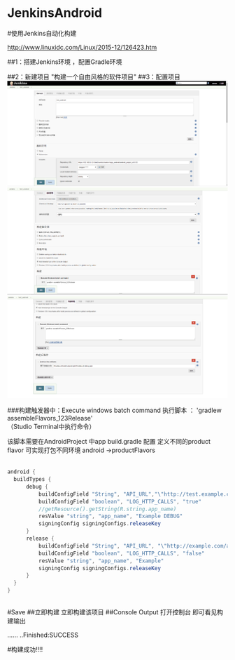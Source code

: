 # JenkinsAndroid
#使用Jenkins自动化构建

http://www.linuxidc.com/Linux/2015-12/126423.htm

##1：搭建Jenkins环境 ，配置Gradle环境

##2：新建项目 
 "构建一个自由风格的软件项目"
##3：配置项目
![image](https://github.com/SomnusWu/JenkinsAndroid/blob/master/test1.png)
![image](https://github.com/SomnusWu/JenkinsAndroid/blob/master/test2.png)
![image](https://github.com/SomnusWu/JenkinsAndroid/blob/master/test3.png)



###构建触发器中：Execute windows batch command 
执行脚本 ： 'gradlew assembleFlavors_123Release'  
（Studio  Terminal中执行命令）

该脚本需要在AndroidProject 中app build.gradle 配置
定义不同的product flavor 可实现打包不同环境
android ->productFlavors

```java  
  
android {
  buildTypes {
      debug {
          buildConfigField "String", "API_URL","\"http://test.example.com/api\""
          buildConfigField "boolean", "LOG_HTTP_CALLS", "true"
          //getResource().getString(R.string.app_name)
          resValue "string", "app_name", "Example DEBUG"
          signingConfig signingConfigs.releaseKey
      }
      release {
          buildConfigField "String", "API_URL", "\"http://example.com/api\""
          buildConfigField "boolean", "LOG_HTTP_CALLS", "false"
          resValue "string", "app_name", "Example"
          signingConfig signingConfigs.releaseKey
      }
  }
}
  
```


#Save
##立即构建
立即构建该项目
##Console Output
打开控制台 即可看见构建输出  

......
..Finished:SUCCESS  


#构建成功!!!!






